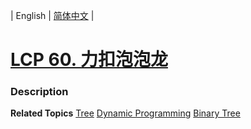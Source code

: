 | English | [简体中文](README.md) |

# [LCP 60. 力扣泡泡龙](https://leetcode.cn/problems/WInSav)
 ### Description

**Related Topics**  [Tree](https://leetcode.cn/tag/tree) [Dynamic Programming](https://leetcode.cn/tag/dynamic-programming) [Binary Tree](https://leetcode.cn/tag/binary-tree) 